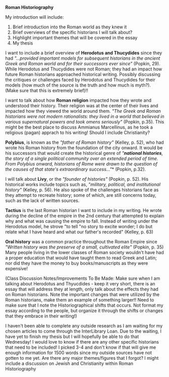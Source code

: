 **Roman Historiography**

My introduction will include:
1. Brief introduction into the Roman world as they knew it
2. Brief overviews of the specific historians I will talk about?
3. Highlight important themes that will be covered in the essay
4. My thesis


I want to include a brief overview of **Herodotus and Thucydides** since they had *"...provided important models for subsequent historians in the ancient Greek and Roman world and for their successors ever since"* (Popkin, 29). While Herodotus and Thucydides were not Roman; they had an impact how future Roman historians approached historical writing. Possibly discussing the critiques or challenges faced by Herodotus and Thucydides for their models (how much of the source is the truth and how much is myth?). (Make sure that this is extremely brief)!!

I want to talk about how **Roman religion** impacted how they wrote and understood their history. Their religion was at the center of their lives and impacted how they viewed the world around them. *"The Greek and Roman historians were not modern rationalists: they lived in a world that believed in various supernatural powers and took omens seriously"* (Popkin, p.35). This might be the best place to discuss Ammianus Marcellinus, as he took a religious (pagan) apprach to his writing! Should I include Christianity?

**Polybius**, is known as the *"father of Roman history"* (Kelley, p. 52), who had wrote his Roman history from the foundation of the city onward. It would be his successors that would create the historical genre of *"**national histories**, the story of a single political community over an extended period of time. From Polybius onward, historians of Rome were drawn to the question of the causes of that state's extraordinary success..."** (Popkin, p.32). 

I will talk about **Livy**, or the *"founder of histories"* (Popkin, p. 52). His historical works include topics such as, *"military, political, and institutional history"* (Kelley, p. 56). He also spoke of the challenges historians face as they attempt to recreate history; some of which, are still concerns today, such as the lack of written sources. 

**Tactius** is the last Roman historian I want to include in my writing. He wrote during the decline of the empire in the 2nd century that attempted to explain why and what was causing the empire to fall. Instead of writing under the Herodotus model, he strove "to tell "no story to excite wonder; I do but relate what I have heard and what our father's recorded" (Kelley, p. 63)

**Oral history** was a common practice throughout the Roman Empire since *"Written history was the preserve of a small, cultivated elite"* (Popkin, p. 35) Many people living in the lower classes of Roman society wouldn't have had a proper education that would have taught them to read Greek and Latin; nor did they have the money to buy books/manuscripts as they were expensive!

(Class Discussion Notes/Improvements To Be Made: Make sure when I am talking about Herodotus and Thyucdides - keep it very short, there is an essay that will address they at length, only talk about the effects they had on Roman historians. Note the important changes that were utilized by the Roman historians, make them an example of something larger!! Need to make sure that I note the Historiographical shifts that occurs. Not format my essay according to the people, but organize it through the shifts or changes that they embrace in their writing!)

I haven't been able to complete any outside research as I am waiting for my chosen articles to come through the InterLibrary Loan. Due to the waiting, I have yet to finish my thesis but I will hopefully be able to do that Wednesday! I would love to know if there are any other specific historians that need to be included! I picked 3-4 and don't know if that will give me enough information for 1500 words since my outside sources have not gotten to me yet. Are there any major themes/figures that I forgot? I might include a discussion on Jewish and Christianity within Roman Historiography
